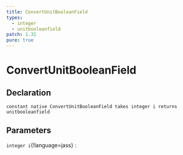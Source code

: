 ```yaml
---
title: ConvertUnitBooleanField
types:
  - integer
  - unitbooleanfield
patch: 1.31
pure: true
---
```


# ConvertUnitBooleanField

## Declaration

```jass
constant native ConvertUnitBooleanField takes integer i returns unitbooleanfield
```

## Parameters
`integer i`{!language=jass}
: 

